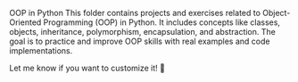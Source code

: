 OOP in Python
This folder contains projects and exercises related to Object-Oriented Programming (OOP) in Python. It includes concepts like classes, objects, inheritance, polymorphism, encapsulation, and abstraction. The goal is to practice and improve OOP skills with real examples and code implementations.

Let me know if you want to customize it! 🚀

